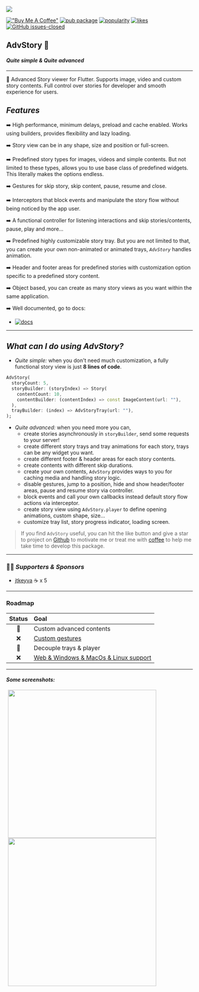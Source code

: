 <img src="https://files.gitbook.com/v0/b/gitbook-x-prod.appspot.com/o/spaces%2FLZoq1vLHUTwBd2vqtB84%2Fuploads%2FanFNgKBQRGFKJQ7HK2It%2Fanimated_tray_cover.gif?alt=media&token=7e42ec27-fcec-48d5-8d97-6250d60b5b23">

[!["Buy Me A Coffee"](https://www.buymeacoffee.com/assets/img/custom_images/orange_img.png)](https://www.buymeacoffee.com/ertgrulll) [![pub package](https://img.shields.io/pub/v/advstory.svg)](https://pub.dev/packages/advstory) [![popularity](https://badges.bar/advstory/popularity)](https://pub.dev/packages/advstory/score) [![likes](https://badges.bar/advstory/likes)](https://pub.dev/packages/advstory/score) [![GitHub issues-closed](https://img.shields.io/github/issues-closed/ertgrulll/advstory)](https://github.com/ertgrulll/advstory/issues)

## AdvStory 📸

#### _Quite simple & Quite advanced_

___

🚀 Advanced Story viewer for Flutter. Supports image, video and custom story contents. Full control over stories for developer and smooth experience for users.

## _Features_

➡️ High performance, minimum delays, preload and cache enabled. Works using builders, provides flexibility and lazy loading.

➡️ Story view can be in any shape, size and position or full-screen.

➡️ Predefined story types for images, videos and simple contents. But not limited to these types, allows you to use base class of predefined widgets.    This literally makes the options endless.

➡️ Gestures for skip story, skip content, pause, resume and close.

➡️ Interceptors that block events and manipulate the story flow without being noticed by the app user.

➡️ A functional controller for listening interactions and skip stories/contents, pause, play and more...

➡️ Predefined highly customizable story tray. But you are not limited to that, you can create your own non-animated or animated trays, _`AdvStory`_ handles animation.

➡️ Header and footer areas for predefined stories with customization option specific to a predefined story content.

➡️ Object based, you can create as many story views as you want within the same application.

➡️ Well documented, go to docs:

* [![docs](https://img.shields.io/badge/AdvStory-Documentation-9cflogo=gitbook?color=7395de)](https://advstory.sourcekod.com)

___

## _What can I do using AdvStory?_

- _Quite simple:_ when you don't need much customization, a fully functional story view is just **8 lines of code**.

```dart
AdvStory(
  storyCount: 5,
  storyBuilder: (storyIndex) => Story(
    contentCount: 10,
    contentBuilder: (contentIndex) => const ImageContent(url: ""),
  ),
  trayBuilder: (index) => AdvStoryTray(url: ""),
);
```
- _Quite advanced:_ when you need more you can,
    - create stories asynchronously in `storyBuilder`, send some requests to your server!
    - create different story trays and tray animations for each story, trays can be any widget you want.
    - create different footer & header areas for each story contents.
    - create contents with different skip durations.
    - create your own contents, `AdvStory` provides ways to you for caching media and handling story logic.
    - disable gestures, jump to a position, hide and show header/footer areas, pause and resume story via controller.
    - block events and call your own callbacks instead default story flow actions via interceptor.
    - create story view using `AdvStory.player` to define opening animations, custom shape, size...
    - customize tray list, story progress indicator, loading screen.

> If you find `AdvStory` useful, you can hit the like button and give a star to project on [Github](https://github.com/ertgrulll/advstory) to motivate me or treat me with [coffee](https://www.buymeacoffee.com/ertgrulll) to help me take time to develop this package.

___

### 🤝🏼 _Supporters & Sponsors_

- [jtkeyva](https://github.com/jtkeyva) ☕️ x 5

___

### Roadmap

| Status | Goal | 
| :---: | :--- | 
| 🚀 | Custom advanced contents
| ❌ | [Custom gestures](https://github.com/ertgrulll/advstory/issues/4)
| 🚀 | Decouple trays & player
| ❌ | [Web & Windows & MacOs & Linux support](https://github.com/ertgrulll/advstory/issues/6)

___

#### _Some screenshots:_

<p align="left">
    <img src="https://github.com/ertgrulll/advstory/blob/master/github_images/story_view_demo.gif?raw=true" height="400" hspace="1%"/>
    <img src="https://github.com/ertgrulll/advstory/blob/master/github_images/adv_story_tray_customizations.gif?raw=true" height="400" hspace="1%">
</p>

